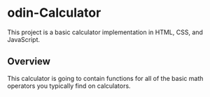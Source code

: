# odin-Calculator
This project is a basic calculator implementation in HTML, CSS, and JavaScript.

## Overview

This calculator is going to contain functions for all of the basic math operators you typically find on calculators.